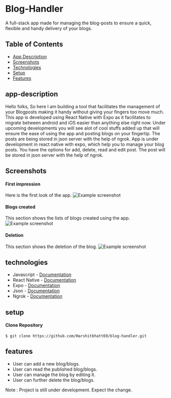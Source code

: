 # Blog-Handler

A full-stack app made for managing the blog-posts to ensure a quick, flexible and handy delivery of your blogs.

## Table of Contents
* [App Description](#app-description)
* [Screenshots](#screenshots)
* [Technologies](#technologies)
* [Setup](#setup)
* [Features](#features)

## app-description
Hello folks,
So here I am building a tool that facilitates the management of your Blogposts making it handy without giving your fingers too move much.
This app is developed using React Native with Expo as it facilitates to migrate between android and iOS easier than anything else right now.
Under upcoming developments you will see alot of cool stuffs added up that will ensure the ease of using the app and posting blogs on your fingertip.
The posts are being stored in json server with the help of ngrok.
App is under development in react native with expo, which help you to manage your blog posts.
You have the options for add, delete, read and edit post. The post will be stored in json server with the help of ngrok.

## Screenshots

#### First impression
Here is the first look of the app.
![Example screenshot](https://github.com/Harshitbhatt69/blog-handler/blob/master/ScreenShort/Screenshot_20201002-123148.png)
#### Blogs created
This section shows the lists of blogs created using the app. 
![Example screenshot](https://github.com/Harshitbhatt69/blog-handler/blob/master/ScreenShort/Screenshot_20201002-123740.png)
#### Deletion
This section shows the deletion of the blog.
![Example screenshot](https://github.com/Harshitbhatt69/blog-handler/blob/master/ScreenShort/Screenshot_20201002-123715.png)


## technologies
* Javascript    - [Documentation](https://developer.mozilla.org/en-US/docs/Web/JavaScript)
* React Native  - [Documentation](https://reactnative.dev/docs/getting-started)
* Expo          - [Documentation](https://docs.expo.io/)
* Json          - [Documentation](https://www.json.org/json-en.html)
* Ngrok         - [Documentation](https://ngrok.com/docs)

## setup

#### Clone Repository

```
$ git clone https://github.com/Harshitbhatt69/blog-handler.git
```

## features
* User can add a new blog/blogs.
* User can read the published blog/blogs.
* User can manage the blog by editing it.
* User can further delete the blog/blogs.

Note : Project is still under development. Expect the change.
